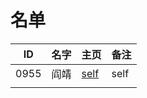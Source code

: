 
# 名单

|  ID    |  名字    |  主页    | 备注     |
| ---- | ---- | ---- | ---- |
|  0955    |   阎靖  |  [self](9055.md)  |   self   |
|      |      |      |      |

